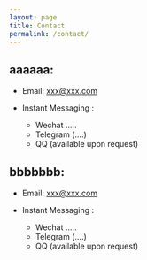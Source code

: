 ```yaml
---
layout: page
title: Contact
permalink: /contact/
---
```



## aaaaaa:

 - Email: xxx@xxx.com

 - Instant Messaging :
 	- Wechat .....
	- Telegram (....)
	- QQ (available upon request)


## bbbbbbb:

 - Email: xxx@xxx.com

 - Instant Messaging :
 	- Wechat .....
	- Telegram (....)
	- QQ (available upon request)


